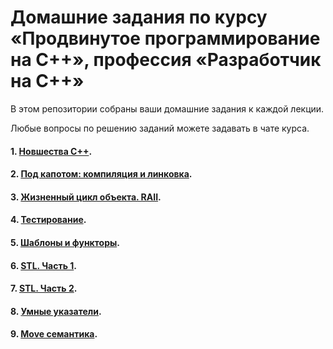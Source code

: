 # Домашние задания по курсу «Продвинутое программирование на C++», профессия «Разработчик на С++»

В этом репозитории собраны ваши домашние задания к каждой лекции. 

Любые вопросы по решению заданий можете задавать в чате курса.

#### 1. [Новшества С++](01).
#### 2. [Под капотом: компиляция и линковка](02).
#### 3. [Жизненный цикл объекта. RAII](03).
#### 4. [Тестирование](04).
#### 5. [Шаблоны и функторы](05).
#### 6. [STL. Часть 1](07).
#### 7. [STL. Часть 2](08).
#### 8. [Умные указатели](10).
#### 9. [Move семантика](11).
